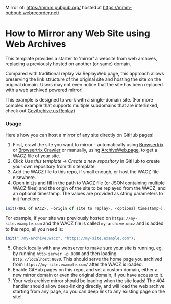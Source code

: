 Mirror of: https://mmm.pubpub.org/ hosted at https://mmm-pubpub.webrecorder.net/

# How to Mirror any Web Site using Web Archives

This template provides a starter to 'mirror' a website from web archives, replacing a previously hosted on another (or same) domain.

Compared with traditional replay via ReplayWeb.page, this approach allows preserving the link structure of the original site and hosting the site on the original domain.
Users may not even notice that the site has been replaced with a web archived powered mirror!

This example is designed to work with a single-domain site. (For more complex example that supports multiple subdomains that are interlinked, check out [GovArchive.us Replay](https://github.com/webrecorder/govarchive-replay))

### Usage

Here's how you can host a mirror of any site directly on GitHub pages!

1) First, crawl the site you want to mirror - automatically using [Browsertrix](https://webrecorder.net/browsertrix) or [Browsertrix Crawler](https://github.com/webrecorder/browsertrix-crawler) or manually, using [ArchiveWeb.page](https://archiveweb.page), to get a WACZ file of your site.
2) Click *Use this template* -> *Create a new repository* in GitHub to create your own repository from this template.
3) Add the WACZ file to this repo, if small enough, or host the WACZ file elsewhere.
4) Open [init.js](init.js) and fill in the path to WACZ file (or JSON containing multiple WACZ files) and the origin of the site to be replayed from the WACZ, and an optional timestamp. The values are provided as string parameters to init function:

  ```js
  init(<URL of WACZ>, <origin of site to replay>, <optional timestamp>);
  ```
  
  For example, if your site was previously hosted on `https://my-site.example.com` and the WACZ file is called `my-archive.wacz` and is added to this repo, all you need is:

  ```js
  init("./my-archive.wacz", "https://my-site.example.com");
  ```
5) Check locally with any webserver to make sure your site is running, eg. by running `http-server -p 8080` and then loading `http://localhost:8080`. This should serve the home page you archived from `https://my-site.example.com/` after the WACZ is loaded.
6) Enable GitHub pages on this repo, and set a custom domain, either a new mirror domain or even the original domain, if you have access to it.
7) Your web archive mirror should be loading when the site loads! The 404 handler should allow deep-linking directly, and will load the web archive starting from any page, so you can deep link to any existing page on the site!
